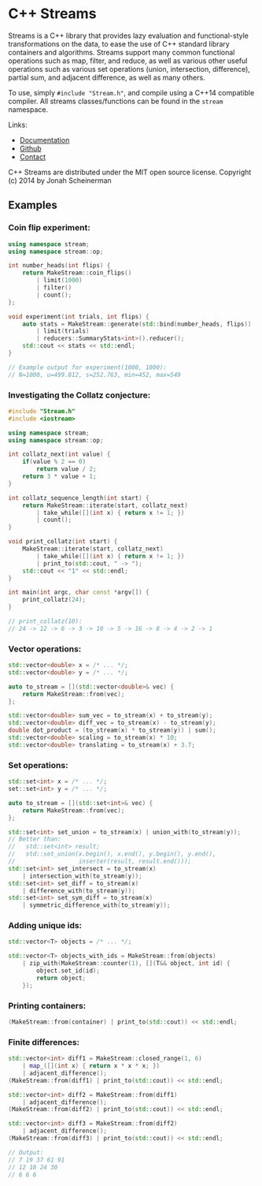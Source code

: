 # C++ Streams

Streams is a C++ library that provides lazy evaluation and functional-style transformations on the data, to ease the use of C++ standard library containers and algorithms. Streams support many common functional operations such as map, filter, and reduce, as well as various other useful operations such as various set operations (union, intersection, difference), partial sum, and adjacent difference, as well as many others.

To use, simply `#include "Stream.h"`, and compile using a C++14 compatible compiler. All streams classes/functions can be found in the `stream` namespace.

Links:

* [Documentation](http://jscheiny.github.io/Streams)
* [Github](http://github.com/jscheiny/Streams)
* [Contact](http://scheinerman.net/jonah)

C++ Streams are distributed under the MIT open source license.
Copyright (c) 2014 by Jonah Scheinerman

## Examples

### Coin flip experiment:

```cpp
using namespace stream;
using namespace stream::op;

int number_heads(int flips) {
    return MakeStream::coin_flips()
        | limit(1000)
        | filter()
        | count();
};

void experiment(int trials, int flips) {
    auto stats = MakeStream::generate(std::bind(number_heads, flips))
        | limit(trials)
        | reducers::SummaryStats<int>().reducer();
    std::cout << stats << std::endl;
}

// Example output for experiment(1000, 1000):
// N=1000, u=499.812, s=252.763, min=452, max=549
```

### Investigating the Collatz conjecture:

```cpp
#include "Stream.h"
#include <iostream>

using namespace stream;
using namespace stream::op;

int collatz_next(int value) {
    if(value % 2 == 0)
        return value / 2;
    return 3 * value + 1;
}

int collatz_sequence_length(int start) {
    return MakeStream::iterate(start, collatz_next)
        | take_while([](int x) { return x != 1; })
        | count();
}

void print_collatz(int start) {
    MakeStream::iterate(start, collatz_next)
        | take_while([](int x) { return x != 1; })
        | print_to(std::cout, " -> ");
    std::cout << "1" << std::endl;
}

int main(int argc, char const *argv[]) {
    print_collatz(24);
}

// print_collatz(10):
// 24 -> 12 -> 6 -> 3 -> 10 -> 5 -> 16 -> 8 -> 4 -> 2 -> 1
```

### Vector operations:

```cpp
std::vector<double> x = /* ... */;
std::vector<double> y = /* ... */;

auto to_stream = [](std::vector<double>& vec) {
    return MakeStream::from(vec);
};

std::vector<double> sum_vec = to_stream(x) + to_stream(y);
std::vector<double> diff_vec = to_stream(x) - to_stream(y);
double dot_product = (to_stream(x) * to_stream(y)) | sum();
std::vector<double> scaling = to_stream(x) * 10;
std::vector<double> translating = to_stream(x) + 3.7;
```

### Set operations:

```cpp
std::set<int> x = /* ... */;
set::set<int> y = /* ... */;

auto to_stream = [](std::set<int>& vec) {
    return MakeStream::from(vec);
};

std::set<int> set_union = to_stream(x) | union_with(to_stream(y));
// Better than:
//   std::set<int> result;
//   std::set_union(x.begin(), x.end(), y.begin(), y.end(),
//                  inserter(result, result.end()));
std::set<int> set_intersect = to_stream(x)
    | intersection_with(to_stream(y));
std::set<int> set_diff = to_stream(x)
    | difference_with(to_stream(y));
std::set<int> set_sym_diff = to_stream(x)
    | symmetric_difference_with(to_stream(y));
```

### Adding unique ids:

```cpp
std::vector<T> objects = /* ... */;

std::vector<T> objects_with_ids = MakeStream::from(objects)
    | zip_with(MakeStream::counter(1), [](T&& object, int id) {
        object.set_id(id);
        return object;
    });
```

### Printing containers:

```cpp
(MakeStream::from(container) | print_to(std::cout)) << std::endl;
```

### Finite differences:

```cpp
std::vector<int> diff1 = MakeStream::closed_range(1, 6)
    | map_([](int x) { return x * x * x; })
    | adjacent_difference();
(MakeStream::from(diff1) | print_to(std::cout)) << std::endl;

std::vector<int> diff2 = MakeStream::from(diff1)
    | adjacent_difference();
(MakeStream::from(diff2) | print_to(std::cout)) << std::endl;

std::vector<int> diff3 = MakeStream::from(diff2)
    | adjacent_difference();
(MakeStream::from(diff3) | print_to(std::cout)) << std::endl;

// Output:
// 7 19 37 61 91
// 12 18 24 30
// 6 6 6
```
